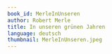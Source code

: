 ```yaml
---
book_id: MerleInUnseren
author: Robert Merle
title: In unseren grünen Jahren
language: deutsch
thumbnail: MerleInUnseren.jpeg
---
```

